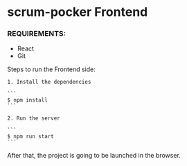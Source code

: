 # scrum-pocker Frontend

### REQUIREMENTS:

- React
- Git

Steps to run the Frontend side:

    1. Install the dependencies

    ```
    $ npm install
    ```

    2. Run the server

    ```
    $ npm run start
    ```

After that, the project is going to be launched in the browser.
